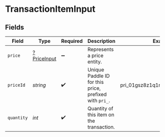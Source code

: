 # TransactionItemInput


## Fields

| Field                                                  | Type                                                   | Required                                               | Description                                            | Example                                                |
| ------------------------------------------------------ | ------------------------------------------------------ | ------------------------------------------------------ | ------------------------------------------------------ | ------------------------------------------------------ |
| `price`                                                | [?PriceInput](../../models/shared/PriceInput.md)       | :heavy_minus_sign:                                     | Represents a price entity.                             |                                                        |
| `priceId`                                              | *string*                                               | :heavy_check_mark:                                     | Unique Paddle ID for this price, prefixed with `pri_`. | pri_01gsz8z1q1n00f12qt82y31smh                         |
| `quantity`                                             | *int*                                                  | :heavy_check_mark:                                     | Quantity of this item on the transaction.              |                                                        |